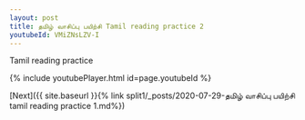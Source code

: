 ```yaml
---
layout: post
title: தமிழ் வாசிப்பு பயிற்சி Tamil reading practice 2
youtubeId: VMiZNsLZV-I
---
```

 
 
Tamil reading practice
 
 
 
 
 


{% include youtubePlayer.html id=page.youtubeId %}
 
[Next]({{ site.baseurl }}{% link  split1/_posts/2020-07-29-தமிழ் வாசிப்பு பயிற்சி tamil reading practice 1.md%})
 
